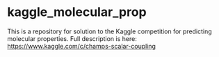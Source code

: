 # kaggle_molecular_prop
This is a repository for solution to the Kaggle competition for predicting molecular properties. Full description is here: 
https://www.kaggle.com/c/champs-scalar-coupling
<br>

